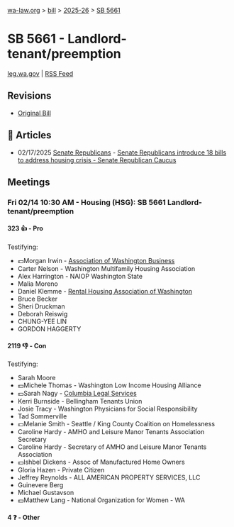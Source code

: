 [wa-law.org](/) > [bill](/bill/) > [2025-26](/bill/2025-26/) > [SB 5661](/bill/2025-26/sb/5661/)

# SB 5661 - Landlord-tenant/preemption
[leg.wa.gov](https://app.leg.wa.gov/billsummary?BillNumber=5661&Year=2025&Initiative=false) | [RSS Feed](./rss.xml)

## Revisions
* [Original Bill](1/)

## 📰 Articles
* 02/17/2025 [Senate Republicans](/org/senate_republicans/) - [Senate Republicans introduce 18 bills to address housing crisis - Senate Republican Caucus](https://src.wastateleg.org/blog/senate-republicans-introduce-18-bills-address-housing-crisis/#:~:text=SB%205661)

## Meetings
### Fri 02/14 10:30 AM - Housing (HSG): SB 5661 Landlord-tenant/preemption
#### 323 👍 - Pro
Testifying:
* 💵Morgan Irwin - [Association of Washington Business](/org/association_of_washington_business/)
* Carter Nelson - Washington Multifamily Housing Association
* Alex Harrington - NAIOP Washington State
* Malia Moreno
* Daniel Klemme - [Rental Housing Association of Washington](/org/rental_housing_association_of_washington/)
* Bruce Becker
* Sheri Druckman
* Deborah Reiswig
* CHUNG-YEE LIN
* GORDON HAGGERTY

#### 2119 👎 - Con
Testifying:
* Sarah Moore
* 💵Michele Thomas - Washington Low Income Housing Alliance
* 💵Sarah Nagy - [Columbia Legal Services](/org/columbia_legal_services/)
* Kerri Burnside - Bellingham Tenants Union
* Josie Tracy - Washington Physicians for Social Responsibility
* Tad Sommerville
* 💵Melanie Smith - Seattle / King County Coalition on Homelessness
* Caroline Hardy - AMHO and Leisure Manor Tenants Association Secretary
* Caroline Hardy - Secretary of AMHO and Leisure Manor Tenants Association
* 💵Ishbel Dickens - Assoc of Manufactured Home Owners
* Gloria Hazen - Private Citizen
* Jeffrey Reynolds - ALL AMERICAN PROPERTY SERVICES, LLC
* Guinevere Berg
* Michael Gustavson
* 💵Matthew Lang - National Organization for Women - WA

#### 4 ❓ - Other
